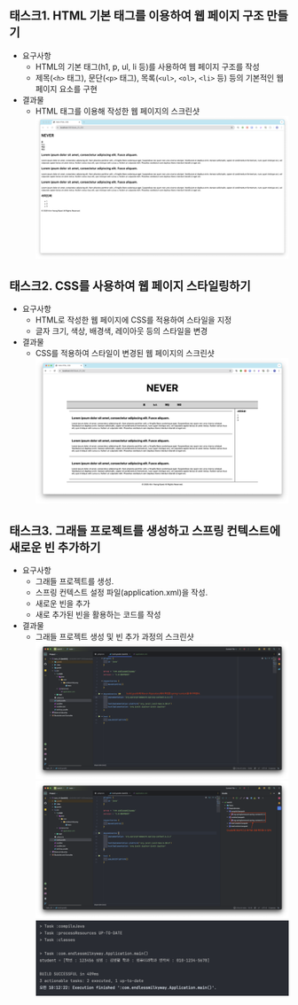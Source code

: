 ## 태스크1. HTML 기본 태그를 이용하여 웹 페이지 구조 만들기
- 요구사항
    - HTML의 기본 태그(h1, p, ul, li 등)를 사용하여 웹 페이지 구조를 작성
    - 제목(`<h>` 태그), 문단(`<p>` 태그), 목록(`<ul>`, `<ol>`, `<li>` 등) 등의 기본적인 웹 페이지 요소를 구현
- 결과물
    - HTML 태그를 이용해 작성한 웹 페이지의 스크린샷
        ![task-01](./doc-img/task1-result.png)

## 태스크2. CSS를 사용하여 웹 페이지 스타일링하기
- 요구사항
    - HTML로 작성한 웹 페이지에 CSS를 적용하여 스타일을 지정
    - 글자 크기, 색상, 배경색, 레이아웃 등의 스타일을 변경
- 결과물
    - CSS를 적용하여 스타일이 변경된 웹 페이지의 스크린샷
        ![task-02](./doc-img/task2-result.png)

## 태스크3. 그래들 프로젝트를 생성하고 스프링 컨텍스트에 새로운 빈 추가하기
- 요구사항
    - 그래들 프로젝트를 생성.
    - 스프링 컨텍스트 설정 파일(application.xml)을 작성.
    - 새로운 빈을 추가
    - 새로 추가된 빈을 활용하는 코드를 작성
- 결과물
    - 그래들 프로젝트 생성 및 빈 추가 과정의 스크린샷
      ![task-03-01](./doc-img/web-basic-task-03-01.png)
      ![task-03-02](./doc-img/web-basic-task-03-02.png)
      ![task-03-03](./doc-img/web-basic-task-03-03.png)
